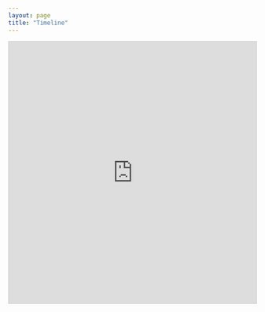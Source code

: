 ```yaml
---
layout: page
title: "Timeline"
---
```


<iframe class="airtable-embed" src="https://airtable.com/embed/shrRk43fDN5C7OJ4z?backgroundColor=cyan" frameborder="0" onmousewheel="" width="100%" height="533" style="background: transparent; border: 1px solid #ccc;"></iframe>